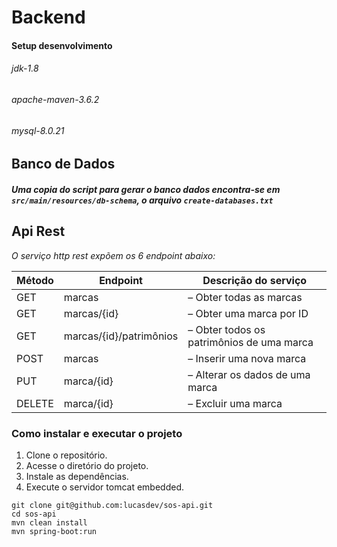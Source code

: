# Backend

#### Setup desenvolvimento
###### jdk-1.8
###### apache-maven-3.6.2
###### mysql-8.0.21

## Banco de Dados
##### Uma copia do script para gerar o banco dados encontra-se em `src/main/resources/db-schema`, o arquivo `create-databases.txt`

## Api Rest

*O serviço http rest expõem os 6 endpoint abaixo:*

| Método | Endpoint                  | Descrição do serviço                      |
|--------|---------------------------|-------------------------------------------|
| GET    | marcas                    | – Obter todas as marcas                   |
| GET    | marcas/{id}               | – Obter uma marca por ID                  |
| GET    | marcas/{id}/patrimônios   | – Obter todos os patrimônios de uma marca |
| POST   | marcas                    | – Inserir uma nova marca                  |
| PUT    | marca/{id}                | – Alterar os dados de uma marca           |
| DELETE | marca/{id}                | – Excluir uma marca                       |

### Como instalar e executar o projeto

1. Clone o repositório.
2. Acesse o diretório do projeto.
3. Instale as dependências.
4. Execute o servidor tomcat embedded.

```console
git clone git@github.com:lucasdev/sos-api.git
cd sos-api
mvn clean install
mvn spring-boot:run
```